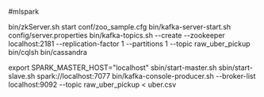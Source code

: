 #mlspark



bin/zkServer.sh start conf/zoo_sample.cfg 
bin/kafka-server-start.sh config/server.properties
bin/kafka-topics.sh --create --zookeeper localhost:2181 --replication-factor 1 --partitions 1 --topic raw_uber_pickup
bin/cqlsh
bin/cassandra


export SPARK_MASTER_HOST="localhost"
sbin/start-master.sh
sbin/start-slave.sh spark://localhost:7077
bin/kafka-console-producer.sh --broker-list localhost:9092 --topic raw_uber_pickup < uber.csv  
